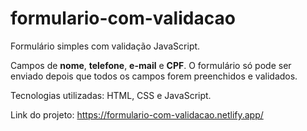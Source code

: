 # formulario-com-validacao

Formulário simples com validação JavaScript.

Campos de **nome**, **telefone**, **e-mail** e **CPF**. O formulário só pode ser enviado depois que todos os campos forem preenchidos e validados.

Tecnologias utilizadas: HTML, CSS e JavaScript.

Link do projeto: https://formulario-com-validacao.netlify.app/
